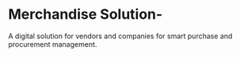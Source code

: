 # Merchandise Solution-

A digital solution for vendors and companies for smart purchase and procurement management.
